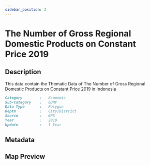 ```yaml
---
sidebar_position: 2
---
```


# The Number of Gross Regional Domestic Products on Constant Price 2019

## Description

This data contain the Thematic Data of The Number of Gross Regional Domestic Products on Constant Price 2019 in Indonesia

```md title="The Number of Gross Regional Domestic Products on Constant Price 2019"{1-7}
Category        :   Economic
Sub-Category    :   GDRP
Data Type       :   Polygon
Depth           :   City/District
Source          :   BPS
Year            :   2019
Update          :   1 Year
```

## Metadata

## Map Preview